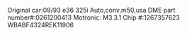 Original car:09/93 e36 325i Auto,conv,m50,usa
DME part number#:0261200413
Motronic: M3.3.1
Chip #:1267357623
WBABF4324REK11906